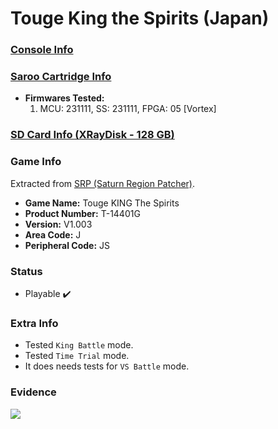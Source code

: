 # Touge King the Spirits (Japan)

### [Console Info](../../../../../Info/Consoles/VA13/README.md)

### [Saroo Cartridge Info](../../../../../Info/Cartridges/RetroGameParadiseStore/1.32F/README.md)

- <b>Firmwares Tested:</b>
  1. MCU: 231111, SS: 231111, FPGA: 05 [Vortex]

### [SD Card Info (XRayDisk - 128 GB)](../../../../../Info/SdCards/XRayDisk/128GB/fat32/README.md)

### Game Info

Extracted from [SRP (Saturn Region Patcher)](https://segaxtreme.net/resources/saturn-region-patcher.81/download).

- <b>Game Name:</b> Touge KING The Spirits
- <b>Product Number:</b> T-14401G
- <b>Version:</b> V1.003
- <b>Area Code:</b> J
- <b>Peripheral Code:</b> JS

### Status

- Playable :heavy_check_mark:

### Extra Info

- Tested `King Battle` mode.
- Tested `Time Trial` mode.
- It does needs tests for `VS Battle` mode.

### Evidence

[![](https://img.youtube.com/vi/RO-tN2RizJ4/0.jpg)](https://www.youtube.com/watch?v=RO-tN2RizJ4)
